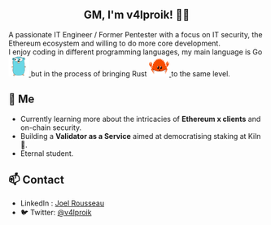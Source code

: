 <h2 align="center">GM, I'm v4lproik! 👨‍💻</h2>

A passionate IT Engineer / Former Pentester with a focus on IT security, the Ethereum ecosystem and willing to do more core development. <br />I enjoy coding in different programming languages, my main language is Go <a href="https://golang.org" target="_blank" rel="noreferrer"> <img src="https://raw.githubusercontent.com/devicons/devicon/master/icons/go/go-original.svg" alt="go" width="40" height="40"/> </a> but in the process of bringing Rust <a href="https://golang.org" target="_blank" rel="noreferrer"> <img src="https://raw.githubusercontent.com/v4lproik/v4lproik/master/ferris.png" alt="go" width="40" height="40"/> </a> to the same level.

## 📝 Me
- Currently learning more about the intricacies of **Ethereum x clients** and on-chain security.  
- Building a <b>Validator as a Service</b> aimed at democratising staking at Kiln 🚀.  
- Eternal student.  

## 📫 Contact
- LinkedIn  : [Joel Rousseau](https://www.linkedin.com/in/joelrousseau/)
- 🐦 Twitter: [@v4lproik](https://twitter.com/v4lproik)
